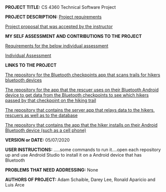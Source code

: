 **PROJECT TITLE:** CS 4360 Technical Software Project

**PROJECT DESCRIPTION:**
[Project requirements](https://github.com/AdamSchaible/MSU_Denver/blob/master/CS%204360%20Technical%20Software%20Project%20(Spring%202020)/CS4360%20Spring%202020.pdf)

[Project proposal that was accepted by the instructor](https://github.com/AdamSchaible/MSU_Denver/blob/master/CS%204360%20Technical%20Software%20Project%20(Spring%202020)/Project%20Proposal.docx) 

**MY SELF ASSESSMENT AND CONTRIBUTIONS TO THE PROJECT**

[Requirements for the below individual assessment](https://github.com/AdamSchaible/MSU_Denver/blob/master/CS%204360%20Technical%20Software%20Project%20(Spring%202020)/Individual%20Assessment%20for%20end%20of%20the%20semester/Last%20assignment%20Individual%20assessment.docx)

[Individual Assessment](https://github.com/AdamSchaible/MSU_Denver/blob/master/CS%204360%20Technical%20Software%20Project%20(Spring%202020)/Individual%20Assessment%20for%20end%20of%20the%20semester/Individual%20Assessment.docx) 

**LINKS TO THE PROJECT**

[The repository for the Bluetooth checkpoints app that scans trails for hikers bluetooth devices](https://github.com/lruizarce/Last-Seen-Checkpoints) 

[The repository for the app that the rescuer uses on their Bluetooth Android device to get data from the Bluetooth checkpoints to see which hikers passed by that checkpoint on the hiking trail](https://github.com/aparicio-ronald/Last-Seen-Rescuer) 

[The repository that contains the server app that relays data to the hikers, rescuers as well as to the database](https://github.com/DareyKLee/Last-Seen-Server) 

[The repository that contains the app that the hiker installs on their Android Bluetooth device (such as a cell phone)](https://github.com/lruizarce/Last-Seen) 

**VERSION or DATE:** 05/07/2020

**USER INSTRUCTIONS:** 
.....some commands to run it....open each repository up and use Android Studio to install it on a Android device that has Bluetooth

**PROBLEMS THAT NEED ADDRESSING:** None

**AUTHORS OF PROJECT:** Adam Schaible, Darey Lee, Ronald Aparicio and Luis Arce
